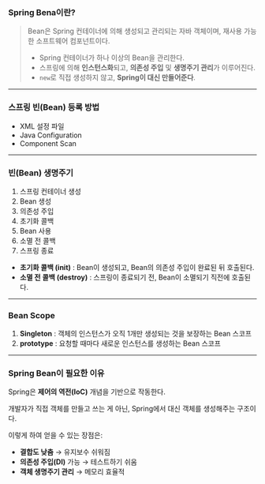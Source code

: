 ### Spring Bena이란?

> Bean은 Spring 컨테이너에 의해 생성되고 관리되는 자바 객체이며, 재사용 가능한 소프트웨어 컴포넌트이다.
> 
> - Spring 컨테이너가 하나 이상의 Bean을 관리한다.
> - 스프링에 의해 **인스턴스화**되고, **의존성 주입** 및 **생명주기 관리**가 이루어진다.
> - `new`로 직접 생성하지 않고, **Spring이 대신 만들어준다**.

---

### 스프링 빈(Bean) 등록 방법

- XML 설정 파일
- Java Configuration
- Component Scan

---

### 빈(Bean) 생명주기

1. 스프링 컨테이너 생성
2. Bean 생성
3. 의존성 주입
4. 초기화 콜백
5. Bean 사용
6. 소멸 전 콜백
7. 스프링 종료
- **초기화 콜백 (init)** : Bean이 생성되고, Bean의 의존성 주입이 완료된 뒤 호출된다.
- **소멸 전 콜백 (destroy)** : 스프링이 종료되기 전, Bean이 소멸되기 직전에 호출된다.

---

### Bean Scope

1. **Singleton** : 객체의 인스턴스가 오직 1개만 생성되는 것을 보장하는 Bean 스코프
2. **prototype** : 요청할 때마다 새로운 인스턴스를 생성하는 Bean 스코프

---

### Spring Bean이 필요한 이유

Spring은 **제어의 역전(IoC)** 개념을 기반으로 작동한다.

개발자가 직접 객체를 만들고 쓰는 게 아닌, Spring에서 대신 객체를 생성해주는 구조이다.

이렇게 하여 얻을 수 있는 장점은:

- **결합도 낮춤** → 유지보수 쉬워짐
- **의존성 주입(DI)** 가능 → 테스트하기 쉬움
- **객체 생명주기 관리** → 메모리 효율적